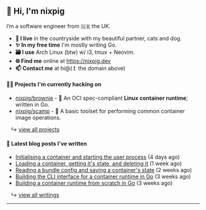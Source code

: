 ## 🐽 Hi, I'm nixpig

I’m a software engineer from 🇬🇧 the UK.

- **🏡 I live** in the countryside with my beautiful partner, cats and dog.
- **✨ In my free time** I'm mostly writing Go. 
- **🗃️ I use** Arch Linux (btw) w/ i3, tmux + Neovim.
- **🌐 Find me** online at https://nixpig.dev
- **📫 Contact me** at hi@(↥ the domain above)

#### 👨‍💻 Projects I'm currently hacking on

- [nixpig/brownie](https://github.com/nixpig/brownie) - 🍪 An OCI spec-compliant **Linux container runtime**; written in Go.
- [nixpig/scamp](https://github.com/nixpig/scamp) - 🍤 A basic toolset for performing common container image operations.

&nbsp;&nbsp; ↪ [view all projects](https://github.com/nixpig?tab=repositories&q=&type=public&language=&sort=stargazers)



#### 📝 Latest blog posts I've written


- [Initialising a container and starting the user process](https://nixpig.dev/posts/initialising-starting-container/) (4 days ago)
- [Loading a container, getting it&#39;s state, and deleting it](https://nixpig.dev/posts/loading-deleting-container-state/) (1 week ago)
- [Reading a bundle config and saving a container&#39;s state](https://nixpig.dev/posts/bundle-config-container-state/) (2 weeks ago)
- [Building the CLI interface for a container runtime in Go](https://nixpig.dev/posts/container-runtime-oci-cli/) (3 weeks ago)
- [Building a container runtime from scratch in Go](https://nixpig.dev/posts/container-runtime-introduction/) (3 weeks ago)

&nbsp;&nbsp; ↪ [view all writings](https://nixpig.dev/posts/)

--- 

